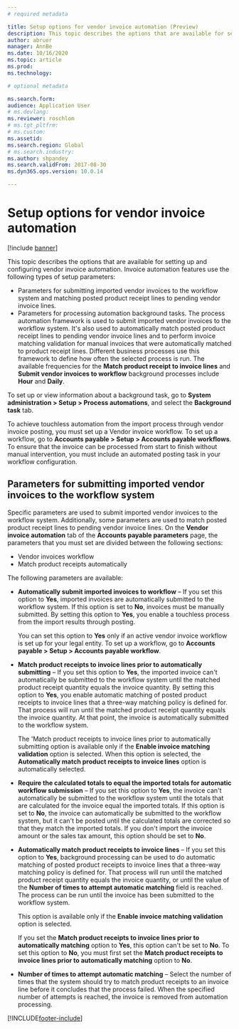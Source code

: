 ```yaml
---
# required metadata

title: Setup options for vendor invoice automation (Preview)
description: This topic describes the options that are available for setting up and configuring vendor invoice automation.
author: abruer
manager: AnnBe
ms.date: 10/16/2020
ms.topic: article
ms.prod: 
ms.technology: 

# optional metadata

ms.search.form:  
audience: Application User
# ms.devlang: 
ms.reviewer: roschlom
# ms.tgt_pltfrm: 
# ms.custom: 
ms.assetid: 
ms.search.region: Global
# ms.search.industry: 
ms.author: shpandey
ms.search.validFrom: 2017-08-30
ms.dyn365.ops.version: 10.0.14

---
```


# Setup options for vendor invoice automation

[!include [banner](../includes/banner.md)]

This topic describes the options that are available for setting up and configuring vendor invoice automation. Invoice automation features use the following types of setup parameters:

- Parameters for submitting imported vendor invoices to the workflow system and matching posted product receipt lines to pending vendor invoice lines.
- Parameters for processing automation background tasks. The process automation framework is used to submit imported vendor invoices to the workflow system. It's also used to automatically match posted product receipt lines to pending vendor invoice lines and to perform invoice matching validation for manual invoices that were automatically matched to product receipt lines. Different business processes use this framework to define how often the selected process is run. The available frequencies for the **Match product receipt to invoice lines** and **Submit vendor invoices to workflow** background processes include **Hour** and **Daily**.

To set up or view information about a background task, go to **System administration \> Setup \> Process automations**, and select the **Background task** tab.

To achieve touchless automation from the import process through vendor invoice posting, you must set up a Vendor invoice workflow. To set up a workflow, go to **Accounts payable > Setup > Accounts payable workflows**. To ensure that the invoice can be processed from start to finish without manual intervention, you must include an automated posting task in your workflow configuration.

## Parameters for submitting imported vendor invoices to the workflow system

Specific parameters are used to submit imported vendor invoices to the workflow system. Additionally, some parameters are used to match posted product receipt lines to pending vendor invoice lines. On the **Vendor invoice automation** tab of the **Accounts payable parameters** page, the parameters that you must set are divided between the following sections:

- Vendor invoices workflow
- Match product receipts automatically

The following parameters are available:

- **Automatically submit imported invoices to workflow** – If you set this option to **Yes**, imported invoices are automatically submitted to the workflow system. If this option is set to **No**, invoices must be manually submitted. By setting this option to **Yes**, you enable a touchless process from the import results through posting.

    You can set this option to **Yes** only if an active vendor invoice workflow is set up for your legal entity. To set up a workflow, go to **Accounts payable \> Setup \> Accounts payable workflow**.

- **Match product receipts to invoice lines prior to automatically submitting** – If you set this option to **Yes**, the imported invoice can't automatically be submitted to the workflow system until the matched product receipt quantity equals the invoice quantity. By setting this option to **Yes**, you enable automatic matching of posted product receipts to invoice lines that a three-way matching policy is defined for. That process will run until the matched product receipt quantity equals the invoice quantity. At that point, the invoice is automatically submitted to the workflow system.

    The 'Match product receipts to invoice lines prior to automatically submitting option is available only if the **Enable invoice matching validation** option is selected. When this option is selected, the **Automatically match product receipts to invoice lines** option is automatically selected.

- **Require the calculated totals to equal the imported totals for automatic workflow submission** – If you set this option to **Yes**, the invoice can't automatically be submitted to the workflow system until the totals that are calculated for the invoice equal the imported totals. If this option is set to **No**, the invoice can automatically be submitted to the workflow system, but it can't be posted until the calculated totals are corrected so that they match the imported totals. If you don't import the invoice amount or the sales tax amount, this option should be set to **No**.
- **Automatically match product receipts to invoice lines** – If you set this option to **Yes**, background processing can be used to do automatic matching of posted product receipts to invoice lines that a three-way matching policy is defined for. That process will run until the matched product receipt quantity equals the invoice quantity, or until the value of the **Number of times to attempt automatic matching** field is reached. The process can be run until the invoice has been submitted to the workflow system.

    This option is available only if the **Enable invoice matching validation** option is selected.

    If you set the **Match product receipts to invoice lines prior to automatically matching** option to **Yes**, this option can't be set to **No**. To set this option to **No**, you must first set the **Match product receipts to invoice lines prior to automatically matching** option to **No**.

- **Number of times to attempt automatic matching** – Select the number of times that the system should try to match product receipts to an invoice line before it concludes that the process failed. When the specified number of attempts is reached, the invoice is removed from automation processing.



[!INCLUDE[footer-include](../../includes/footer-banner.md)]